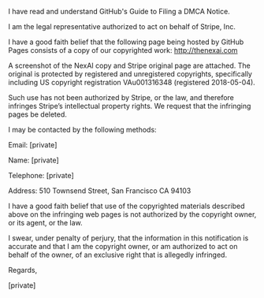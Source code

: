 I have read and understand GitHub's Guide to Filing a DMCA Notice.

I am the legal representative authorized to act on behalf of Stripe, Inc.

I have a good faith belief that the following page being hosted by GitHub
Pages consists of a copy of our copyrighted work: http://thenexai.com

A screenshot of the NexAI copy and Stripe original page are attached. The
original is protected by registered and unregistered copyrights,
specifically including US copyright registration VAu001316348 (registered
2018-05-04).

Such use has not been authorized by Stripe, or the law, and therefore
infringes Stripe’s intellectual property rights. We request that the
infringing pages be deleted.

I may be contacted by the following methods:

Email: [private]

Name: [private]

Telephone: [private]

Address: 510 Townsend Street, San Francisco CA 94103

I have a good faith belief that use of the copyrighted materials described
above on the infringing web pages is not authorized by the copyright owner,
or its agent, or the law.

I swear, under penalty of perjury, that the information in this
notification is accurate and that I am the copyright owner, or am
authorized to act on behalf of the owner, of an exclusive right that is
allegedly infringed.

Regards,

[private]
